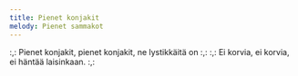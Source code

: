 ```yaml
---
title: Pienet konjakit
melody: Pienet sammakot
---
```


:,: Pienet konjakit, pienet konjakit,
ne lystikkäitä on :,:
:,: Ei korvia, ei korvia,
ei häntää laisinkaan. :,:
